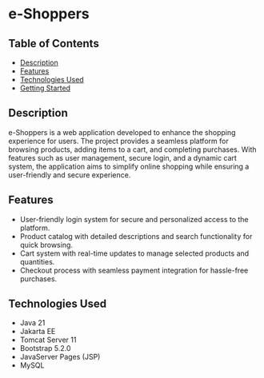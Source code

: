 # e-Shoppers

## Table of Contents
- [Description](#description)
- [Features](#features)
- [Technologies Used](#technologies-used)
- [Getting Started](#getting-started)


## Description
e-Shoppers is a web application developed to enhance the shopping experience for users. The project provides a seamless platform for browsing products, adding items to a cart, and completing purchases. With features such as user management, secure login, and a dynamic cart system, the application aims to simplify online shopping while ensuring a user-friendly and secure experience.

## Features
- User-friendly login system for secure and personalized access to the platform.
- Product catalog with detailed descriptions and search functionality for quick browsing.
- Cart system with real-time updates to manage selected products and quantities.
- Checkout process with seamless payment integration for hassle-free purchases.

## Technologies Used
- Java 21
- Jakarta EE
- Tomcat Server 11
- Bootstrap 5.2.0
- JavaServer Pages (JSP) 
- MySQL 



